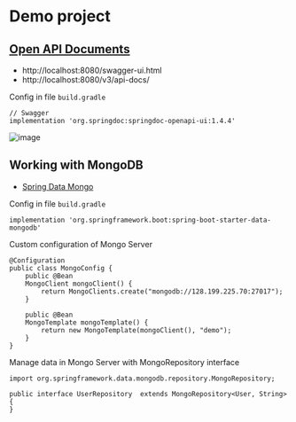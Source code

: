 # Demo project

## [Open API Documents](https://springdoc.org/)
* http://localhost:8080/swagger-ui.html
* http://localhost:8080/v3/api-docs/

Config in file `build.gradle`
```
// Swagger
implementation 'org.springdoc:springdoc-openapi-ui:1.4.4'
```
![image](https://github.com/up1/demo-springboot-swagger-mongo/blob/master/sample-api.png)

## Working with MongoDB
* [Spring Data Mongo](https://docs.spring.io/spring-data/mongodb/docs/3.0.2.RELEASE/reference/html/#mongo-template)

Config in file `build.gradle`
```
implementation 'org.springframework.boot:spring-boot-starter-data-mongodb'
```
Custom configuration of Mongo Server
```
@Configuration
public class MongoConfig {
    public @Bean
    MongoClient mongoClient() {
        return MongoClients.create("mongodb://128.199.225.70:27017");
    }

    public @Bean
    MongoTemplate mongoTemplate() {
        return new MongoTemplate(mongoClient(), "demo");
    }
}
```

Manage data in Mongo Server with MongoRepository interface
```
import org.springframework.data.mongodb.repository.MongoRepository;

public interface UserRepository  extends MongoRepository<User, String> {
}
```
